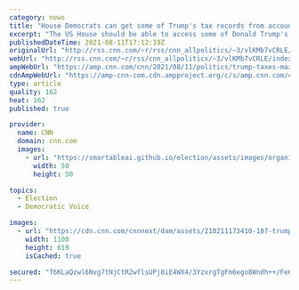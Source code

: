 ```yaml
---
category: news
title: "House Democrats can get some of Trump's tax records from accounting firm Mazars USA, judge rules"
excerpt: "The US House should be able to access some of Donald Trump's tax records through a subpoena to his accounting firm Mazars USA, a federal judge in Washington, DC, ruled on Wednesday.\n    \n"
publishedDateTime: 2021-08-11T17:12:19Z
originalUrl: "http://rss.cnn.com/~r/rss/cnn_allpolitics/~3/vlKMb7vCRLE/index.html"
webUrl: "http://rss.cnn.com/~r/rss/cnn_allpolitics/~3/vlKMb7vCRLE/index.html"
ampWebUrl: "https://amp.cnn.com/cnn/2021/08/11/politics/trump-taxes-mazars-house-democrats/index.html"
cdnAmpWebUrl: "https://amp-cnn-com.cdn.ampproject.org/c/s/amp.cnn.com/cnn/2021/08/11/politics/trump-taxes-mazars-house-democrats/index.html"
type: article
quality: 162
heat: 162
published: true

provider:
  name: CNN
  domain: cnn.com
  images:
    - url: "https://smartableai.github.io/election/assets/images/organizations/cnn.com-50x50.jpg"
      width: 50
      height: 50

topics:
  - Election
  - Democratic Voice

images:
  - url: "https://cdn.cnn.com/cnnnext/dam/assets/210211173410-107-trump-impeachment-centered-super-tease.jpg"
    width: 1100
    height: 619
    isCached: true

secured: "f6KLaQzwl6Nvg7tNjCtR2wflsUPj8iE4WX4/3YzxrgTgFm6ego8Wndh++/Fe6FBL95gBYrRoCKeO9MeFLAI+h60lzdj1Qd0wTarH2waq2FSSsp/SpYQcVkDCwF8qDYORu0v5yAqPd8L4howWlLRbwWTNnMsCKWn1QXjo1w+Ra4qcx6+pxZem6H7eHE+3UYKvbTScoXmwxar/6n7jNAk174zb6MVpL4/VLfe5Hn3PIe9fB9R/Qhu/hELD6KNCLrhO+lruyg8j3GnEeOtqA2h18+5+y/3F0p95uoRyyG7J6R256gVA/wns1m/j7vsUmFHhGxCbJcT97+tkLgM1lALdGCZHLAsQoXkfI0KUNN40qB8=;Ml9IduAdIB0fPlYPuLjd8g=="
---
```


